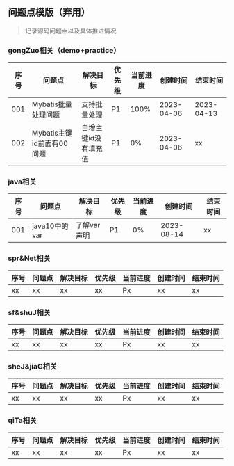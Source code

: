 ## 问题点模版（弃用）
> 记录源码问题点以及具体推进情况

### gongZuo相关（demo+practice）
| 序号  | 问题点                | 解决目标        | 优先级 | 当前进度 | 创建时间       | 结束时间       |
|-----|--------------------|-------------|-----|------|------------|------------|
| 001 | Mybatis批量处理问题      | 支持批量处理      | P1  | 100% | 2023-04-06 | 2023-04-13 |
| 002 | Mybatis主键id前面有00问题 | 自增主键id没有填充值 | P1  | 0%   | 2023-04-06 | xx         |

### java相关
| 序号  | 问题点         | 解决目标    | 优先级 | 当前进度 | 创建时间       | 结束时间 |
|-----|-------------|---------|-----|------|------------|------|
| 001 | java10中的var | 了解var声明 | P1  | 0%   | 2023-08-14 | xx   |

### spr&Net相关
| 序号  | 问题点 | 解决目标 | 优先级 | 当前进度 | 创建时间 | 结束时间 |
|-----|-----|------|-----|------|------|------|
| xx  | xx  | xx   | xx  | Px   | xx   | xx   |

### sf&shuJ相关
| 序号  | 问题点 | 解决目标 | 优先级 | 当前进度 | 创建时间 | 结束时间 |
|-----|-----|------|-----|------|------|------|
| xx  | xx  | xx   | xx  | Px   | xx   | xx   |

### sheJ&jiaG相关
| 序号  | 问题点 | 解决目标 | 优先级 | 当前进度 | 创建时间 | 结束时间 |
|-----|-----|------|-----|------|------|------|
| xx  | xx  | xx   | xx  | Px   | xx   | xx   |

### qiTa相关
| 序号  | 问题点 | 解决目标 | 优先级 | 当前进度 | 创建时间 | 结束时间 |
|-----|-----|------|-----|------|------|------|
| xx  | xx  | xx   | xx  | Px   | xx   | xx   |